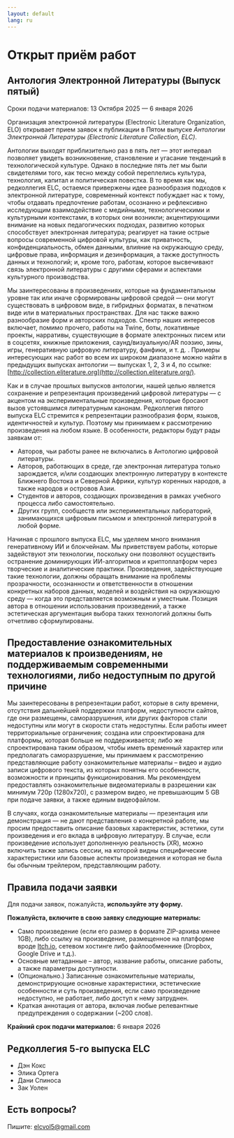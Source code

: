 ```yaml
---
layout: default
lang: ru
---
```


# Открыт приём работ

## Антология Электронной Литературы (Выпуск пятый)  

Сроки подачи материалов: 13 Октября 2025 — 6 января 2026

Организация электронной литературы (Electronic Literature Organization, ELO) открывает прием заявок к публикации в Пятом выпуске *Антологии Электронной Литературы (Electronic Literature Collection, ELC)*.

Антологии выходят приблизительно раз в пять лет — этот интервал позволяет увидеть возникновение, становление и угасание тенденций в технологической культуре. Однако в последние пять лет мы были свидетелями того, как тесно между собой переплелись культура, технология, капитал и политическая повестка. В то время как мы, редколлегия ELC, остаемся привержены идее разнообразия подходов к электронной литературе, современный контекст побуждает нас к тому, чтобы отдавать предпочтение работам, осознанно и рефлексивно исследующим взаимодействие с медийными, технологическими и культурными контекстами, в которых они возникли; акцентирующими внимание на новых педагогических подходах, развитию которых способствует электронная литература; реагирует на такие острые вопросы современной цифровой культуры, как приватность, конфиденциальность, обмен данными, влияние на окружающую среду, цифровые права, информация и дезинформация, а также доступность данных и технологий; и, кроме того, работам, которое высвечивают связь электронной литературы с другими сферами и аспектами культурного производства.

Мы заинтересованы в произведениях, которые на фундаментальном уровне так или иначе сформированы цифровой средой — они могут существовать в цифровом виде, в гибридных форматах, в печатном виде или в материальных пространствах. Для нас также важно разнообразие форм и авторских подходов. Спектр наших интересов включает, помимо прочего, работы на Twine, боты, локативные проекты, нарративы, существующие в формате электронных писем или в соцсетях, книжные приложения, саунд/визуальную/AR поэзию, зины, игры, генеративную цифровую литературу, фанфики, и т. д. . Примеры интересующих нас работ во всем их широком диапазоне можно найти в предыдущих выпусках антологии — выпусках 1, 2, 3 и 4, по ссылке: [http://collection.eliterature.org](http://collection.eliterature.org/).

Как и в случае прошлых выпусков антологии, нашей целью является сохранение и репрезентация произведений цифровой литературы — с акцентом на экспериментальные произведения, которые бросают вызов устоявшимся литературным канонам. Редколлегия пятого выпуска ELC стремится к репрезентации разнообразия форм, языков, идентичностей и культур. Поэтому мы принимаем к рассмотрению произведения на любом языке. В особенности, редакторы будут рады заявкам от:

* Авторов, чьи работы ранее не включались в Антологию цифровой литературы.
* Авторов, работающих в среде, где электронная литература только зарождается, и/или  создающих электронную литературу в контексте Ближнего Востока и Северной  Африки, культур коренных народов, а также народов и островов Азии.  
* Студентов и авторов, создающих произведения в рамках учебного процесса либо самостоятельно.
* Других групп, сообществ или экспериментальных лабораторий, занимающихся цифровым  письмом и электронной литературой в любой форме.

Начиная с прошлого выпуска ELC, мы уделяем много внимания генеративному ИИ и блокчейнам. Мы приветствуем работы, которые задействуют эти технологии, поскольку они позволяют осуществить остранение доминирующих ИИ-алгоритмов и криптоплатформ через творческие и аналитические практики. Произведения, задействующие такие технологии, должны обращать внимание на проблемы прозрачности, осознанности и ответственности в отношении конкретных наборов данных, моделей и воздействия на окружающую среду — когда это представляется возможным и уместным. Позиция автора в отношении использования произведений, а также эстетическая аргументация выбора таких технологий должны быть отчетливо сформулированы.

## Предоставление ознакомительных материалов к произведениям, не поддерживаемым современными технологиями, либо недоступным по другой причине

Мы заинтересованы в репрезентации работ, которые в силу времени, отсутствия дальнейшей поддержки платформ, недоступности сайтов, где они размещены, саморазрушения, или других факторов стали недоступны или могут в скорости стать недоступны. Если работы имеет территориальные ограничения; создана или спроектирована для платформы, которая больше не поддерживается; либо же спроектирована таким образом, чтобы иметь временный характер или предполагать саморазрушение, мы принимаем к рассмотрению представляющие работу ознакомительные материалы – видео и аудио записи цифрового текста, из которых понятны его особенности, возможности и принципы функционирования. Мы рекомендуем предоставлять ознакомительные видеоматериалы в разрешении как минимум 720p (1280x720), с размером видео, не превышающим 5 GB при подаче заявки, а также единым видеофайлом.

В случаях, когда ознакомительные материалы — презентация или демонстрация — не дают представления о конкретной работе, мы просим предоставить описание базовых характеристик, эстетики, сути произведения и его вклада в цифровую литературу. В случае, если произведение использует дополненную реальность (XR), можно включить также запись сессии, на которой видны специфические характеристики или базовые аспекты произведения и которая не была бы обычным трейлером, представляющим работу.

## Правила подачи заявки

Для подачи заявок, пожалуйста, **используйте эту форму.**

**Пожалуйста, включите в свою заявку следующие материалы:**

* Само  произведение (если его размер в формате ZIP-архива  менее 1GB),  либо ссылку на произведение, размещенное  на платформе вроде [Itch.io](http://itch.io/),  сетевом хостинге либо файлообменнике  (Dropbox, Google Drive и т.д.).  
* Основные метаданные – автор, название работы, описание работы, а  также параметры доступности.
* (Опционально.) Записанные ознакомительные материалы, демонстрирующие основные характеристики,  эстетические особенности и суть  произведения, если само произведение  недоступно, не работает, либо доступ к  нему затруднен.
* Краткая аннотация от автора, включая любые релевантные предупреждения о содержании (\~200 слов).

**Крайний срок подачи материалов:** 6 января 2026

## Редколлегия 5-го выпуска ELC

* Дэн Кокс
* Элика Ортега
* Дани Спиноса
* Зак Уолен  

## Есть вопросы?

Пишите: [elcvol5@gmail.com](mailto:elcvol5@gmail.com)
